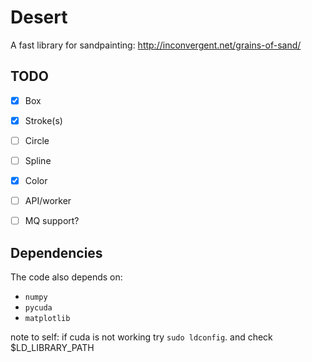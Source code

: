 # Desert

A fast library for sandpainting: http://inconvergent.net/grains-of-sand/


## TODO

- [x] Box
- [x] Stroke(s)
- [ ] Circle
- [ ] Spline

- [x] Color

- [ ] API/worker
- [ ] MQ support?


## Dependencies

The code also depends on:

*    `numpy`
*    `pycuda`
*    `matplotlib`


note to self: if cuda is not working try `sudo ldconfig`. and check
$LD_LIBRARY_PATH

